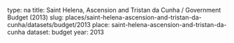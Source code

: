 type: na
title: Saint Helena, Ascension and Tristan da Cunha / Government Budget (2013)
slug: places/saint-helena-ascension-and-tristan-da-cunha/datasets/budget/2013
place: saint-helena-ascension-and-tristan-da-cunha
dataset: budget
year: 2013

